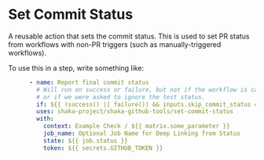 # Set Commit Status

A reusable action that sets the commit status.  This is used to set PR status
from workflows with non-PR triggers (such as manually-triggered workflows).

To use this in a step, write something like:

```yaml
      - name: Report final commit status
        # Will run on success or failure, but not if the workflow is cancelled
        # or if we were asked to ignore the test status.
        if: ${{ (success() || failure()) && inputs.skip_commit_status == false }}
        uses: shaka-project/shaka-github-tools/set-commit-status
        with:
          context: Example Check / ${{ matrix.some_parameter }}
          job_name: Optional Job Name for Deep Linking from Status
          state: ${{ job.status }}
          token: ${{ secrets.GITHUB_TOKEN }}
```
